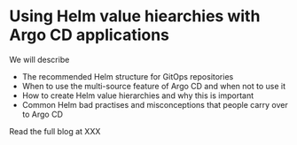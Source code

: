 # Using Helm value hiearchies with Argo CD applications

We will describe

* The recommended Helm structure for GitOps repositories
* When to use the multi-source feature of Argo CD and when not to use it
* How to create Helm value hierarchies and why this is important
* Common Helm bad practises and misconceptions that people carry over to Argo CD

Read the full blog at XXX

